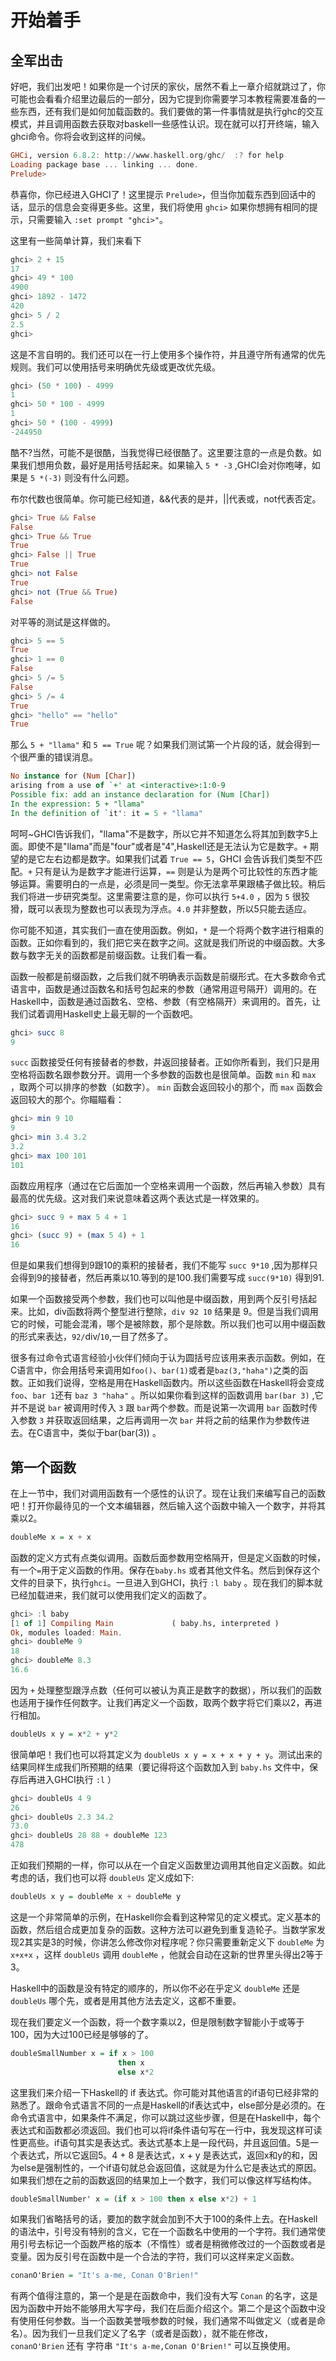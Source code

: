 # 开始着手

## 全军出击

好吧，我们出发吧！如果你是一个讨厌的家伙，居然不看上一章介绍就跳过了，你可能也会看看介绍里边最后的一部分，因为它提到你需要学习本教程需要准备的一些东西，还有我们是如何加载函数的。我们要做的第一件事情就是执行ghc的交互模式，并且调用函数去获取对baskell一些感性认识。现在就可以打开终端，输入ghci命令。你将会收到这样的问候。

```haskell
GHCi, version 6.8.2: http://www.haskell.org/ghc/  :? for help  
Loading package base ... linking ... done.  
Prelude>  
```

恭喜你，你已经进入GHCI了！这里提示 `Prelude>`，但当你加载东西到回话中的话，显示的信息会变得更多些。这里，我们将使用 `ghci>` 如果你想拥有相同的提示，只需要输入 `:set prompt "ghci>"`。

这里有一些简单计算，我们来看下

```haskell
ghci> 2 + 15  
17  
ghci> 49 * 100  
4900  
ghci> 1892 - 1472  
420  
ghci> 5 / 2  
2.5  
ghci>  
```

这是不言自明的。我们还可以在一行上使用多个操作符，并且遵守所有通常的优先规则。我们可以使用括号来明确优先级或更改优先级。

```haskell
ghci> (50 * 100) - 4999  
1  
ghci> 50 * 100 - 4999  
1  
ghci> 50 * (100 - 4999)  
-244950   
```

酷不?当然，可能不是很酷，当我觉得已经很酷了。这里要注意的一点是负数。如果我们想用负数，最好是用括号括起来。如果输入 `5 * -3` ,GHCI会对你咆哮，如果是 `5 *(-3)` 则没有什么问题。

布尔代数也很简单。你可能已经知道，&&代表的是并，||代表或，not代表否定。

```haskell
ghci> True && False  
False  
ghci> True && True  
True  
ghci> False || True  
True   
ghci> not False  
True  
ghci> not (True && True)  
False   
```

对平等的测试是这样做的。

```haskell
ghci> 5 == 5  
True  
ghci> 1 == 0  
False  
ghci> 5 /= 5  
False  
ghci> 5 /= 4  
True  
ghci> "hello" == "hello"  
True   
```

那么 `5 + "llama"` 和 `5 == True` 呢？如果我们测试第一个片段的话，就会得到一个很严重的错误消息。

```haskell
No instance for (Num [Char])  
arising from a use of `+' at <interactive>:1:0-9  
Possible fix: add an instance declaration for (Num [Char])  
In the expression: 5 + "llama"  
In the definition of `it': it = 5 + "llama"   
```

呵呵~GHCI告诉我们，"llama"不是数字，所以它并不知道怎么将其加到数字5上面。即使不是"llama"而是"four"或者是"4",Haskell还是无法认为它是数字。`+` 期望的是它左右边都是数字。如果我们试着 `True == 5`，GHCI 会告诉我们类型不匹配。`+` 只有是认为是数字才能进行运算，`==` 则是认为是两个可比较性的东西才能够运算。需要明白的一点是，必须是同一类型。你无法拿苹果跟橘子做比较。稍后我们将进一步研究类型。这里需要注意的是，你可以执行 `5+4.0` ，因为 `5` 很狡猾，既可以表现为整数也可以表现为浮点。`4.0` 并非整数，所以5只能去适应。

你可能不知道，其实我们一直在使用函数。例如，`*` 是一个将两个数字进行相乘的函数。正如你看到的，我们把它夹在数字之间。这就是我们所说的中缀函数。大多数与数字无关的函数都是前缀函数。让我们看一看。

函数一般都是前缀函数，之后我们就不明确表示函数是前缀形式。在大多数命令式语言中，函数是通过函数名和括号包起来的参数（通常用逗号隔开）调用的。在Haskell中，函数是通过函数名、空格、参数（有空格隔开）来调用的。首先，让我们试着调用Haskell史上最无聊的一个函数吧。

```haskell
ghci> succ 8  
9   
```

`succ` 函数接受任何有接替者的参数，并返回接替者。正如你所看到，我们只是用空格将函数名跟参数分开。调用一个多参数的函数也是很简单。函数 `min` 和 `max` ，取两个可以排序的参数（如数字）。 `min` 函数会返回较小的那个，而 `max` 函数会返回较大的那个。你瞄瞄看：

```haskell
ghci> min 9 10  
9  
ghci> min 3.4 3.2  
3.2  
ghci> max 100 101  
101   
```

函数应用程序（通过在它后面加一个空格来调用一个函数，然后再输入参数）具有最高的优先级。这对我们来说意味着这两个表达式是一样效果的。

```haskell
ghci> succ 9 + max 5 4 + 1  
16  
ghci> (succ 9) + (max 5 4) + 1  
16  
```

但是如果我们想得到9跟10的乘积的接替者，我们不能写 `succ 9*10` ,因为那样只会得到9的接替者，然后再乘以10.等到的是100.我们需要写成 `succ(9*10)` 得到91.

如果一个函数接受两个参数，我们也可以叫他是中缀函数，用到两个反引号括起来。比如，div函数将两个整型进行整除，`div 92 10` 结果是 9。但是当我们调用它的时候，可能会混淆，哪个是被除数，那个是除数。所以我们也可以用中缀函数的形式来表达，`92/`div/`10`,一目了然多了。

很多有过命令式语言经验小伙伴们倾向于认为圆括号应该用来表示函数。例如，在C语言中，你会用括号来调用如`foo()`、`bar(1)`或者是`baz(3,"haha")`之类的函数。正如我们说得，空格是用在Haskell函数内。所以这些函数在Haskell将会变成`foo`、`bar 1`还有 `baz 3 "haha"` 。所以如果你看到这样的函数调用 `bar(bar 3)` ,它并不是说 `bar` 被调用时传入 `3` 跟 `bar`两个参数。而是说第一次调用 `bar` 函数时传入参数 `3` 并获取返回结果，之后再调用一次 `bar` 并将之前的结果作为参数传进去。在C语言中，类似于bar(bar(3)) 。

## 第一个函数

在上一节中，我们对调用函数有一个感性的认识了。现在让我们来编写自己的函数吧！打开你最待见的一个文本编辑器，然后输入这个函数中输入一个数字，并将其乘以2。

```haskell
doubleMe x = x + x  
```

函数的定义方式有点类似调用。函数后面参数用空格隔开，但是定义函数的时候，有一个`=`用于定义函数的作用。保存在`baby.hs` 或者其他文件名。然后到保存这个文件的目录下，执行`ghci`。一旦进入到GHCI，执行 `:l baby` 。现在我们的脚本就已经加载进来，我们就可以使用我们定义的函数了。

```haskell
ghci> :l baby  
[1 of 1] Compiling Main             ( baby.hs, interpreted )  
Ok, modules loaded: Main.  
ghci> doubleMe 9  
18  
ghci> doubleMe 8.3  
16.6  
``` 

因为 `+` 处理整型跟浮点数（任何可以被认为真正是数字的数据），所以我们的函数也适用于操作任何数字。让我们再定义一个函数，取两个数字将它们乘以2，再进行相加。

```haskell
doubleUs x y = x*2 + y*2  
``` 

很简单吧！我们也可以将其定义为 `doubleUs x y = x + x + y + y`。测试出来的结果同样生成我们所预期的结果（要记得将这个函数加入到 `baby.hs` 文件中，保存后再进入GHCI执行 `:l` ）

```haskell
ghci> doubleUs 4 9  
26  
ghci> doubleUs 2.3 34.2  
73.0  
ghci> doubleUs 28 88 + doubleMe 123  
478  
``` 

正如我们预期的一样，你可以从在一个自定义函数里边调用其他自定义函数。如此考虑的话，我们也可以将 `doubleUs` 定义成如下:

```haskell
doubleUs x y = doubleMe x + doubleMe y   
``` 

这是一个非常简单的示例，在Haskell你会看到这种常见的定义模式。定义基本的函数，然后组合成更加复杂的函数。这种方法可以避免到重复造轮子。当数学家发现2其实是3的时候，你讲怎么修改你对程序呢？你只需要重新定义下 `doubleMe` 为 `x+x+x` ，这样 `doubleUs` 调用 `doubleMe` ，他就会自动在这新的世界里头得出2等于3。

Haskell中的函数是没有特定的顺序的，所以你不必在乎定义 `doubleMe` 还是 `doubleUs` 哪个先，或者是用其他方法去定义，这都不重要。

现在我们要定义一个函数，将一个数字乘以2，但是限制数字智能小于或等于100，因为大过100已经是够够的了。

```haskell
doubleSmallNumber x = if x > 100  
                        then x  
                        else x*2   
``` 

这里我们来介绍一下Haskell的 if 表达式。你可能对其他语言的if语句已经非常的熟悉了。跟命令式语言不同的一点是Haskell的if表达式中，else部分是必须的。在命令式语言中，如果条件不满足，你可以跳过这些步骤，但是在Haskell中，每个表达式和函数都必须返回。我们也可以将if条件语句写在一行中，我发现这样可读性更高些。if语句其实是表达式。表达式基本上是一段代码，并且返回值。5是一个表达式，所以它返回5。4 + 8 是表达式，x + y 是表达式，返回x和y的和，因为else是强制性的，一个if语句就总会返回值，这就是为什么它是表达式的原因。如果我们想在之前的函数返回的结果加上一个数字，我们可以像这样写结构体。

```haskell
doubleSmallNumber' x = (if x > 100 then x else x*2) + 1  
``` 
如果我们省略括号的话，要加的数字就会加到不大于100的条件上去。在Haskell的语法中，引号没有特别的含义，它在一个函数名中使用的一个字符。我们通常使用引号去标记一个函数严格的版本（不惰性）或者是稍微修改过的一个函数或者是变量。因为反引号在函数中是一个合法的字符，我们可以这样来定义函数。

```haskell
conanO'Brien = "It's a-me, Conan O'Brien!"   
``` 

有两个值得注意的，第一个是是在函数命中，我们没有大写 `Conan` 的名字，这是因为函数中开始不能够用大写字母，我们在后面介绍这个。第二个是这个函数中没有使用任何参数。当一个函数美誉哦参数的时候，我们通常不叫做定义（或者是命名）。因为我们一旦我们定义了名字（或者是函数），就不能在修改，`conanO'Brien` 还有 字符串 `"It's a-me,Conan O'Brien!"` 可以互换使用。